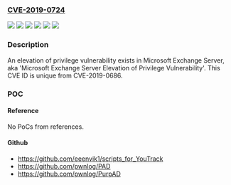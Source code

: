 ### [CVE-2019-0724](https://cve.mitre.org/cgi-bin/cvename.cgi?name=CVE-2019-0724)
![](https://img.shields.io/static/v1?label=Product&message=Microsoft%20Exchange%20Server%202010&color=blue)
![](https://img.shields.io/static/v1?label=Product&message=Microsoft%20Exchange%20Server%202013&color=blue)
![](https://img.shields.io/static/v1?label=Product&message=Microsoft%20Exchange%20Server%202016&color=blue)
![](https://img.shields.io/static/v1?label=Product&message=Microsoft%20Exchange%20Server%202019&color=blue)
![](https://img.shields.io/static/v1?label=Version&message=n%2Fa&color=blue)
![](https://img.shields.io/static/v1?label=Vulnerability&message=Elevation%20of%20Privilege&color=brighgreen)

### Description

An elevation of privilege vulnerability exists in Microsoft Exchange Server, aka 'Microsoft Exchange Server Elevation of Privilege Vulnerability'. This CVE ID is unique from CVE-2019-0686.

### POC

#### Reference
No PoCs from references.

#### Github
- https://github.com/eeenvik1/scripts_for_YouTrack
- https://github.com/pwnlog/PAD
- https://github.com/pwnlog/PurpAD

